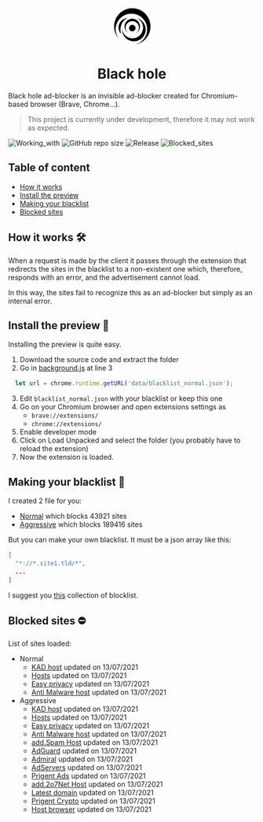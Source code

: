 <p align="center">
  <img src="https://github.com/Bombo01/Black-hole-ad-blocker/blob/master/images/blackhole_128.png" width="75" height="75"/>
</p>
<h1 align="center">Black hole</h1>

Black hole ad-blocker is an invisible ad-blocker created for Chromium-based browser (Brave, Chrome...).

> This project is currently under development, therefore it may not work as expected.

![Working_with](https://img.shields.io/badge/Working%20with-chromium-yellow?style=for-the-badge)
![GitHub repo size](https://img.shields.io/github/repo-size/Bombo01/Black-hole-ad-blocker?style=for-the-badge)
![Release](https://img.shields.io/badge/Release-1.0-success?style=for-the-badge)
![Blocked_sites](https://img.shields.io/badge/blocked%20sites-%3E%2043926-red?style=for-the-badge)

## Table of content

- [How it works](#how-it-works-hammer_and_wrench)
- [Install the preview](#install-the-preview-file_folder)
- [Making your blacklist](#making-your-blacklist-page_facing_up)
- [Blocked sites](#blocked-sites-no_entry)

## How it works :hammer_and_wrench:

When a request is made by the client it passes through the extension that redirects the sites in the blacklist to a non-existent one which, therefore, responds with an error, and the advertisement cannot load.

In this way, the sites fail to recognize this as an ad-blocker but simply as an internal error.

## Install the preview :file_folder:

Installing the preview is quite easy.

1. Download the source code and extract the folder
2. Go in [background.js](background.js) at line 3
```javascript 
  let url = chrome.runtime.getURL('data/blacklist_normal.json');
```
3. Edit `blacklist_normal.json` with your blacklist or keep this one
4. Go on your Chromium browser and open extensions settings as
    - `brave://extensions/`
    - `chrome://extensions/`
5. Enable developer mode
6. Click on Load Unpacked and select the folder (you probably have to reload the extension)
7. Now the extension is loaded.

## Making your blacklist :page_facing_up:

I created 2 file for you:
- [Normal](data/blacklist_normal.json) which blocks 43921 sites
- [Aggressive](data/blacklist_aggressive.json) which blocks 189416 sites

But you can make your own blacklist. It must be a json array like this:
```json
[
  "*://*.site1.tld/*",
  ...
]
```
I suggest you [this](https://firebog.net/) collection of blocklist.

## Blocked sites :no_entry:

List of sites loaded: 
- Normal
   - [KAD host](https://raw.githubusercontent.com/PolishFiltersTeam/KADhosts/master/KADhosts.txt) updated on 13/07/2021
   - [Hosts](https://adaway.org/hosts.txt) updated on 13/07/2021
   - [Easy privacy](https://v.firebog.net/hosts/Easyprivacy.txt) updated on 13/07/2021
   - [Anti Malware host](https://raw.githubusercontent.com/DandelionSprout/adfilt/master/Alternate%20versions%20Anti-Malware%20List/AntiMalwareHosts.txt) updated on 13/07/2021
- Aggressive
    - [KAD host](https://raw.githubusercontent.com/PolishFiltersTeam/KADhosts/master/KADhosts.txt) updated on 13/07/2021
    - [Hosts](https://adaway.org/hosts.txt) updated on 13/07/2021
    - [Easy privacy](https://v.firebog.net/hosts/Easyprivacy.txt) updated on 13/07/2021
    - [Anti Malware host](https://raw.githubusercontent.com/DandelionSprout/adfilt/master/Alternate%20versions%20Anti-Malware%20List/AntiMalwareHosts.txt) updated on 13/07/2021
    - [add.Spam Host](https://raw.githubusercontent.com/FadeMind/hosts.extras/master/add.Spam/hosts) updated on 13/07/2021
    - [AdGuard](https://v.firebog.net/hosts/AdguardDNS.txt) updated on 13/07/2021
    - [Admiral](https://v.firebog.net/hosts/Admiral.txt) updated on 13/07/2021
    - [AdServers](https://raw.githubusercontent.com/anudeepND/blacklist/master/adservers.txt) updated on 13/07/2021
    - [Prigent Ads](https://v.firebog.net/hosts/Prigent-Ads.txt) updated on 13/07/2021
    - [add.2o7Net Host](https://raw.githubusercontent.com/FadeMind/hosts.extras/master/add.2o7Net/hosts) updated on 13/07/2021
    - [Latest domain](https://osint.digitalside.it/Threat-Intel/lists/latestdomains.txt) updated on 13/07/2021
    - [Prigent Crypto](https://v.firebog.net/hosts/Prigent-Crypto.txt) updated on 13/07/2021
    - [Host browser](https://zerodot1.gitlab.io/CoinBlockerLists/hosts_browser) updated on 13/07/2021
